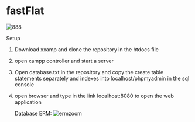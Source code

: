 # fastFlat


![888](https://github.com/alexcodeberlin/fastFlat/assets/159266599/f2fcf23d-a9bd-41bd-b73b-8c6dba910964)

Setup
1. Download xxamp and clone the repository in the htdocs file
2. open xampp controller and start a server
3. Open database.txt in the repository and copy the create table statements separately and indexes into localhost/phpmyadmin in the sql console
4. open browser and type in the link localhost:8080 to open the web application
   

   Database ERM:
   ![ermzoom](https://github.com/alexcodeberlin/fastFlat/assets/159266599/295b4ee5-7778-4357-8163-ff69d2e16735)




